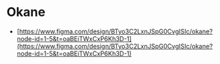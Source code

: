 # Okane


- [https://www.figma.com/design/BTyo3C2LxnJSpG0CvgISIc/okane?node-id=1-5&t=oaBEiTWxCxP6Kh3D-1](https://www.figma.com/design/BTyo3C2LxnJSpG0CvgISIc/okane?node-id=1-5&t=oaBEiTWxCxP6Kh3D-1)

